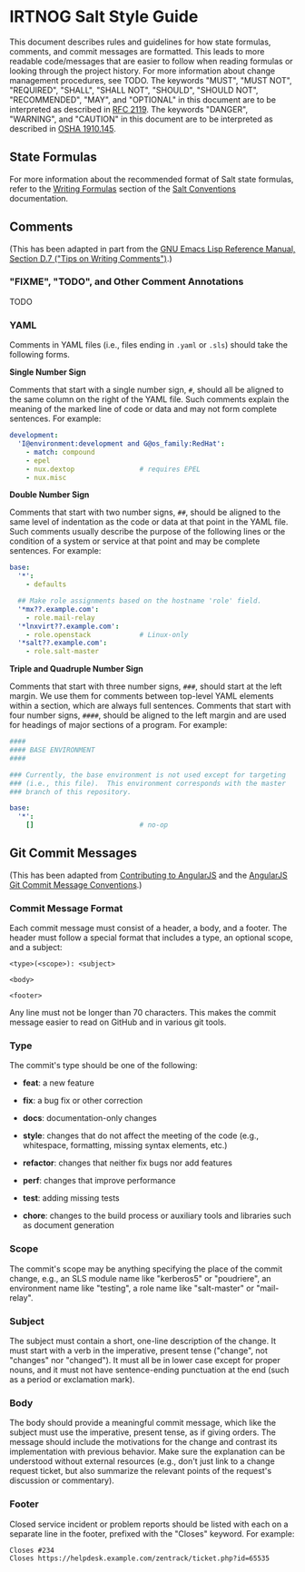 # IRTNOG Salt Style Guide

This document describes rules and guidelines for how state formulas,
comments, and commit messages are formatted.  This leads to more
readable code/messages that are easier to follow when reading formulas
or looking through the project history.  For more information about
change management procedures, see TODO.  The keywords "MUST", "MUST
NOT", "REQUIRED", "SHALL", "SHALL NOT", "SHOULD", "SHOULD NOT",
"RECOMMENDED", "MAY", and "OPTIONAL" in this document are to be
interpreted as described in
[RFC 2119](http://www.rfc-editor.org/rfc/rfc2119.txt).  The keywords
"DANGER", "WARNING", and "CAUTION" in this document are to be
interpreted as described in
[OSHA 1910.145](https://www.osha.gov/pls/oshaweb/owadisp.show_document?p_table=standards&p_id=9794).

## State Formulas

For more information about the recommended format of Salt state
formulas, refer to the
[Writing Formulas](http://docs.saltstack.com/en/latest/topics/development/conventions/formulas.html#writing-formulas)
section of the
[Salt Conventions](http://docs.saltstack.com/en/latest/topics/development/conventions/index.html)
documentation.

## Comments

(This has been adapted in part from the
[GNU Emacs Lisp Reference Manual, Section D.7 ("Tips on Writing Comments")](https://www.gnu.org/software/emacs/manual/html_node/elisp/Comment-Tips.html#Comment-Tips).)

### "FIXME", "TODO", and Other Comment Annotations

TODO

### YAML

Comments in YAML files (i.e., files ending in `.yaml` or `.sls`)
should take the following forms.

**Single Number Sign**

Comments that start with a single number sign, `#`, should all be
aligned to the same column on the right of the YAML file.  Such
comments explain the meaning of the marked line of code or data and
may not form complete sentences.  For example:

```yaml
development:
  'I@environment:development and G@os_family:RedHat':
    - match: compound
    - epel
    - nux.dextop                # requires EPEL
    - nux.misc
```

**Double Number Sign**

Comments that start with two number signs, `##`, should be aligned to
the same level of indentation as the code or data at that point in the
YAML file.  Such comments usually describe the purpose of the
following lines or the condition of a system or service at that point
and may be complete sentences.  For example:

```yaml
base:
  '*':
    - defaults

  ## Make role assignments based on the hostname 'role' field.
  '*mx??.example.com':
    - role.mail-relay
  '*lnxvirt??.example.com':
    - role.openstack            # Linux-only
  '*salt??.example.com':
    - role.salt-master
```

**Triple and Quadruple Number Sign**

Comments that start with three number signs, `###`, should start at
the left margin.  We use them for comments between top-level YAML
elements within a section, which are always full sentences.  Comments
that start with four number signs, `####`, should be aligned to the
left margin and are used for headings of major sections of a program.
For example:

```yaml
####
#### BASE ENVIRONMENT
####

### Currently, the base environment is not used except for targeting
### (i.e., this file).  This environment corresponds with the master
### branch of this repository.

base:
  '*':
    []                          # no-op
```

## Git Commit Messages

(This has been adapted from
[Contributing to AngularJS](https://github.com/angular/angular.js/blob/master/CONTRIBUTING.md#commit)
and the
[AngularJS Git Commit Message Conventions](https://docs.google.com/document/d/1QrDFcIiPjSLDn3EL15IJygNPiHORgU1_OOAqWjiDU5Y/edit#).)

### Commit Message Format

Each commit message must consist of a header, a body, and a footer.
The header must follow a special format that includes a type, an
optional scope, and a subject:

```
<type>(<scope>): <subject>

<body>

<footer>
```

Any line must not be longer than 70 characters.  This makes the commit
message easier to read on GitHub and in various git tools.

### Type

The commit's type should be one of the following:

  - **feat**: a new feature

  - **fix**: a bug fix or other correction

  - **docs**: documentation-only changes

  - **style**: changes that do not affect the meeting of the code
    (e.g., whitespace, formatting, missing syntax elements, etc.)

  - **refactor**: changes that neither fix bugs nor add features

  - **perf**: changes that improve performance

  - **test**: adding missing tests

  - **chore**: changes to the build process or auxiliary tools and
  libraries such as document generation

### Scope

The commit's scope may be anything specifying the place of the commit
change, e.g., an SLS module name like "kerberos5" or "poudriere", an
environment name like "testing", a role name like "salt-master" or
"mail-relay".

### Subject

The subject must contain a short, one-line description of the change.
It must start with a verb in the imperative, present tense ("change",
not "changes" nor "changed").  It must all be in lower case except for
proper nouns, and it must not have sentence-ending punctuation at the
end (such as a period or exclamation mark).

### Body

The body should provide a meaningful commit message, which like the
subject must use the imperative, present tense, as if giving orders.
The message should include the motivations for the change and contrast
its implementation with previous behavior.  Make sure the explanation
can be understood without external resources (e.g., don't just link to
a change request ticket, but also summarize the relevant points of the
request's discussion or commentary).

### Footer

Closed service incident or problem reports should be listed with each
on a separate line in the footer, prefixed with the "Closes" keyword.
For example:

```
Closes #234
Closes https://helpdesk.example.com/zentrack/ticket.php?id=65535
```

